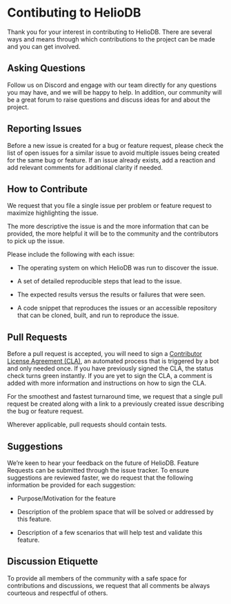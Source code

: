# Contibuting to HelioDB 

Thank you for your interest in contributing to HelioDB. There are several ways and means through which contributions to the project can be made and you can get involved. 

## Asking Questions 

Follow us on Discord and engage with our team directly for any questions you may have, and we will be happy to help. In addition, our community will be a great forum to raise questions and discuss ideas for and about the project. 

## Reporting Issues 

Before a new issue is created for a bug or feature request, please check the list of open issues for a similar issue to avoid multiple issues being created for the same bug or feature. If an issue already exists, add a reaction and add relevant comments for additional clarity if needed. 

## How to Contribute 

We request that you file a single issue per problem or feature request to maximize highlighting the issue. 

The more descriptive the issue is and the more information that can be provided, the more helpful it will be to the community and the contributors to pick up the issue. 

Please include the following with each issue: 

* The operating system on which HelioDB was run to discover the issue. 

* A set of detailed reproducible steps that lead to the issue. 

* The expected results versus the results or failures that were seen. 

* A code snippet that reproduces the issues or an accessible repository that can be cloned, built, and run to reproduce the issue. 

## Pull Requests 

Before a pull request is accepted, you will need to sign a [Contributor License Agreement (CLA)](https://cla.opensource.microsoft.com/), an automated process that is triggered by a bot and only needed once. If you have previously signed the CLA, the status check turns green instantly. If you are yet to sign the CLA, a comment is added with more information and instructions on how to sign the CLA. 

For the smoothest and fastest turnaround time, we request that a single pull request be created along with a link to a previously created issue describing the bug or feature request.  

Wherever applicable, pull requests should contain tests. 

## Suggestions 

We’re keen to hear your feedback on the future of HelioDB. Feature Requests can be submitted through the issue tracker. To ensure suggestions are reviewed faster, we do request that the following information be provided for each suggestion: 

* Purpose/Motivation for the feature 

* Description of the problem space that will be solved or addressed by this feature. 

* Description of a few scenarios that will help test and validate this feature. 

## Discussion Etiquette 

To provide all members of the community with a safe space for contributions and discussions, we request that all comments be always courteous and respectful of others. 

